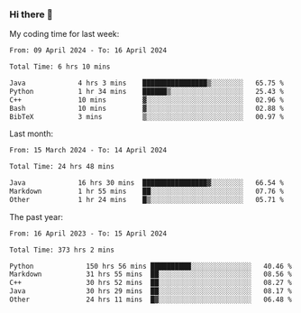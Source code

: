 ### Hi there 👋

My coding time for last week:

<!--START_SECTION:week-->

```txt
From: 09 April 2024 - To: 16 April 2024

Total Time: 6 hrs 10 mins

Java             4 hrs 3 mins    ████████████████▒░░░░░░░░   65.75 %
Python           1 hr 34 mins    ██████▒░░░░░░░░░░░░░░░░░░   25.43 %
C++              10 mins         ▓░░░░░░░░░░░░░░░░░░░░░░░░   02.96 %
Bash             10 mins         ▓░░░░░░░░░░░░░░░░░░░░░░░░   02.88 %
BibTeX           3 mins          ▒░░░░░░░░░░░░░░░░░░░░░░░░   00.97 %
```

<!--END_SECTION:week-->

Last month:

<!--START_SECTION:month-->

```txt
From: 15 March 2024 - To: 14 April 2024

Total Time: 24 hrs 48 mins

Java             16 hrs 30 mins  ████████████████▓░░░░░░░░   66.54 %
Markdown         1 hr 55 mins    ██░░░░░░░░░░░░░░░░░░░░░░░   07.76 %
Other            1 hr 24 mins    █▒░░░░░░░░░░░░░░░░░░░░░░░   05.71 %
```

<!--END_SECTION:month-->

The past year:

<!--START_SECTION:year-->

```txt
From: 16 April 2023 - To: 15 April 2024

Total Time: 373 hrs 2 mins

Python             150 hrs 56 mins ██████████░░░░░░░░░░░░░░░   40.46 %
Markdown           31 hrs 55 mins  ██░░░░░░░░░░░░░░░░░░░░░░░   08.56 %
C++                30 hrs 52 mins  ██░░░░░░░░░░░░░░░░░░░░░░░   08.27 %
Java               30 hrs 29 mins  ██░░░░░░░░░░░░░░░░░░░░░░░   08.17 %
Other              24 hrs 11 mins  █▓░░░░░░░░░░░░░░░░░░░░░░░   06.48 %
```

<!--END_SECTION:year-->
